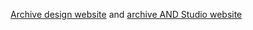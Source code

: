 [Archive design website](https://www.cargocollective.com/henrikcheung) and [archive AND Studio website](https://henrik616.wixsite.com/website/projects)
